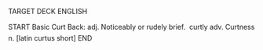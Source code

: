 TARGET DECK
ENGLISH

START
Basic
Curt
Back: adj. Noticeably or rudely brief.  curtly adv. Curtness n. [latin curtus short]
END
